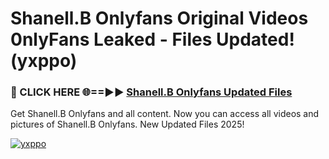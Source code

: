 # Shanell.B Onlyfans Original Videos 0nlyFans Leaked - Files Updated! (yxppo)

<h3>🔴 CLICK HERE 🌐==►► <a href="https://tinyurl.com/ehrbuxhb" rel="nofollow">Shanell.B Onlyfans Updated Files</a></h3>

Get Shanell.B Onlyfans and all content. Now you can access all videos and pictures of Shanell.B Onlyfans. New Updated Files 2025!

[![yxppo](https://i.imgur.com/lVYEuWS.gif)](https://tinyurl.com/ehrbuxhb)
